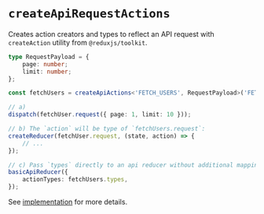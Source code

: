 # `createApiRequestActions`

Creates action creators and types to reflect an API request with `createAction` utility from `@reduxjs/toolkit`.

```ts
type RequestPayload = {
    page: number;
    limit: number;
};

const fetchUsers = createApiActions<'FETCH_USERS', RequestPayload>('FETCH_USERS');

// a)
dispatch(fetchUser.request({ page: 1, limit: 10 }));

// b) The `action` will be type of `fetchUsers.request`:
createReducer(fetchUser.request, (state, action) => {
    // ...
});

// c) Pass `types` directly to an api reducer without additional mapping:
basicApiReducer({
    actionTypes: fetchUsers.types,
});
```

See [implementation](../../src/actions/apiActions.ts) for more details.
